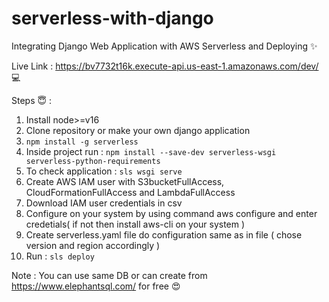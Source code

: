 # serverless-with-django

Integrating Django Web Application with AWS Serverless and Deploying ✨

Live Link : https://bv7732t16k.execute-api.us-east-1.amazonaws.com/dev/ 💻

Steps 😇 : 

1. Install node>=v16
2. Clone repository or make your own django application
3. ```npm install -g serverless```
4. Inside project run :  ```npm install --save-dev serverless-wsgi serverless-python-requirements```
5. To check application : ```sls wsgi serve```
6. Create AWS IAM user with S3bucketFullAccess, CloudFormationFullAccess and LambdaFullAccess 
7. Download IAM user credentials in csv
8. Configure on your system by using command aws configure  and enter credetials( if not then install aws-cli on your system ) 
9. Create serverless.yaml file do configuration same as in file ( chose version and region accordingly )
10. Run : ```sls deploy```

Note : You can use same DB or can create from https://www.elephantsql.com/ for free 😍
